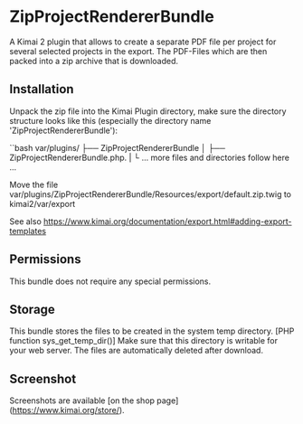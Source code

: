 # ZipProjectRendererBundle

A Kimai 2 plugin that allows to create a separate PDF file per project for several selected projects in the export. The PDF-Files which are then packed into a zip archive that is downloaded.


## Installation

Unpack the zip file into the Kimai Plugin directory, make sure the directory structure looks like this (especially the directory name 'ZipProjectRendererBundle'):

``bash
var/plugins/
├── ZipProjectRendererBundle
│ ├── ZipProjectRendererBundle.php.
| └ ... more files and directories follow here ... 

Move the file var/plugins/ZipProjectRendererBundle/Resources/export/default.zip.twig
to
kimai2/var/export

See also https://www.kimai.org/documentation/export.html#adding-export-templates


## Permissions

This bundle does not require any special permissions.

## Storage

This bundle stores the files to be created in the system temp directory. [PHP function sys_get_temp_dir()]
Make sure that this directory is writable for your web server. The files are automatically deleted after download.

## Screenshot

Screenshots are available [on the shop page] (https://www.kimai.org/store/).
